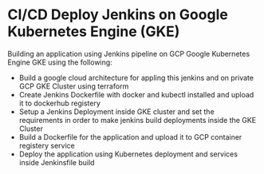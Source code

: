# CI/CD Deploy Jenkins on Google Kubernetes Engine (GKE)

Building an application using Jenkins pipeline on GCP Google Kubernetes Engine GKE using the following:

* Build a google cloud architecture for appling this jenkins and on private GCP GKE Cluster using terraform
* Create Jenkins Dockerfile with docker and kubectl installed and upload it to dockerhub registery
* Setup a Jenkins Deployment inside GKE cluster and set the requirements in order to make jenkins build deployments inside the GKE Cluster
* Build a Dockerfile for the application and upload it to GCP container registery service
* Deploy the application using Kubernetes deployment and services inside Jenkinsfile build
